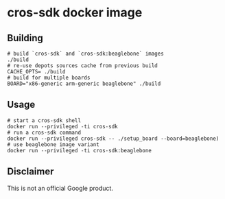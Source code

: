 # cros-sdk docker image

## Building

```
# build `cros-sdk` and `cros-sdk:beaglebone` images
./build
# re-use depots sources cache from previous build
CACHE_OPTS= ./build
# build for multiple boards
BOARD="x86-generic arm-generic beaglebone" ./build
```

## Usage

```
# start a cros-sdk shell
docker run --privileged -ti cros-sdk 
# run a cros-sdk command
docker run --privileged cros-sdk -- ./setup_board --board=beaglebone)
# use beaglebone image variant
docker run --privileged -ti cros-sdk:beaglebone
```

## Disclaimer

This is not an official Google product.